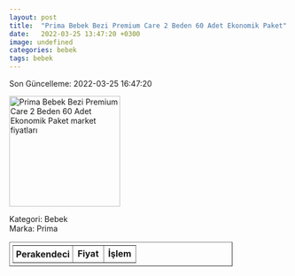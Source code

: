 ```yaml
---
layout: post
title:  "Prima Bebek Bezi Premium Care 2 Beden 60 Adet Ekonomik Paket"
date:   2022-03-25 13:47:20 +0300
image: undefined
categories: bebek
tags: bebek
---
```


Son Güncelleme: 2022-03-25 16:47:20

<img src="undefined" width="200" alt="Prima Bebek Bezi Premium Care 2 Beden 60 Adet Ekonomik Paket market fiyatları" />

Kategori: Bebek
<br />
Marka: Prima

<table border="1" style="padding: 5px;width:80%;">
  <tr>
    <td style="padding: 5px;"><strong>Perakendeci</strong></td>
    <td><strong>Fiyat</strong></td>
    <td><strong>İşlem</strong></td>
  </tr>
  
</table>
